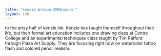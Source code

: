 ```yaml
---
title: "kenzie.&raquo;INK&laquo;"
layout: ink
---
```

<p>to the artsy half of kenzie.ink. Kenzie has taught themself throughout their life, but their formal art education includes one drawing class at Centre College and an experimental techniques class taught by Tim Pafford through Plaza Art Supply. They are focusing right now on watercolor tattoo flash and colored pencil realism.</p>